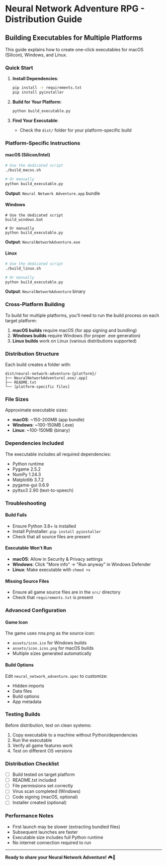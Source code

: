 # Neural Network Adventure RPG - Distribution Guide

## Building Executables for Multiple Platforms

This guide explains how to create one-click executables for macOS (Silicon), Windows, and Linux.

### Quick Start

1. **Install Dependencies**:
   ```bash
   pip install -r requirements.txt
   pip install pyinstaller
   ```

2. **Build for Your Platform**:
   ```bash
   python build_executable.py
   ```

3. **Find Your Executable**:
   - Check the `dist/` folder for your platform-specific build

### Platform-Specific Instructions

#### macOS (Silicon/Intel)
```bash
# Use the dedicated script
./build_macos.sh

# Or manually
python build_executable.py
```
**Output**: `Neural Network Adventure.app` bundle

#### Windows
```batch
# Use the dedicated script
build_windows.bat

# Or manually
python build_executable.py
```
**Output**: `NeuralNetworkAdventure.exe`

#### Linux
```bash
# Use the dedicated script
./build_linux.sh

# Or manually
python build_executable.py
```
**Output**: `NeuralNetworkAdventure` binary

### Cross-Platform Building

To build for multiple platforms, you'll need to run the build process on each target platform:

1. **macOS builds** require macOS (for app signing and bundling)
2. **Windows builds** require Windows (for proper .exe generation)
3. **Linux builds** work on Linux (various distributions supported)

### Distribution Structure

Each build creates a folder with:
```
dist/neural-network-adventure-{platform}/
├── NeuralNetworkAdventure[.exe/.app]
├── README.txt
└── [platform-specific files]
```

### File Sizes

Approximate executable sizes:
- **macOS**: ~150-200MB (app bundle)
- **Windows**: ~100-150MB (.exe)
- **Linux**: ~100-150MB (binary)

### Dependencies Included

The executable includes all required dependencies:
- Python runtime
- Pygame 2.5.2
- NumPy 1.24.3
- Matplotlib 3.7.2
- pygame-gui 0.6.9
- pyttsx3 2.90 (text-to-speech)

### Troubleshooting

#### Build Fails
- Ensure Python 3.8+ is installed
- Install PyInstaller: `pip install pyinstaller`
- Check that all source files are present

#### Executable Won't Run
- **macOS**: Allow in Security & Privacy settings
- **Windows**: Click "More info" → "Run anyway" in Windows Defender
- **Linux**: Make executable with `chmod +x`

#### Missing Source Files
- Ensure all game source files are in the `src/` directory
- Check that `requirements.txt` is present

### Advanced Configuration

#### Game Icon
The game uses nna.png as the source icon:
- `assets/icon.ico` for Windows builds
- `assets/icon.icns.png` for macOS builds
- Multiple sizes generated automatically

#### Build Options
Edit `neural_network_adventure.spec` to customize:
- Hidden imports
- Data files
- Build options
- App metadata

### Testing Builds

Before distribution, test on clean systems:
1. Copy executable to a machine without Python/dependencies
2. Run the executable
3. Verify all game features work
4. Test on different OS versions

### Distribution Checklist

- [ ] Build tested on target platform
- [ ] README.txt included
- [ ] File permissions set correctly
- [ ] Virus scan completed (Windows)
- [ ] Code signing (macOS, optional)
- [ ] Installer created (optional)

### Performance Notes

- First launch may be slower (extracting bundled files)
- Subsequent launches are faster
- Executable size includes full Python runtime
- No internet connection required to run

---

**Ready to share your Neural Network Adventure!** 🎮🧠